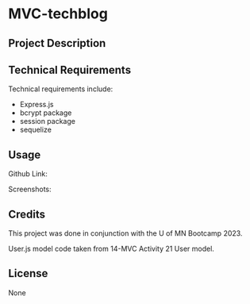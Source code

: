 # MVC-techblog

## Project Description

## Technical Requirements

Technical requirements include:
* Express.js
* bcrypt package
* session package
* sequelize


## Usage

Github Link:

Screenshots:

## Credits

This project was done in conjunction with the U of MN Bootcamp 2023.

User.js model code taken from 14-MVC Activity 21 User model.

## License
None